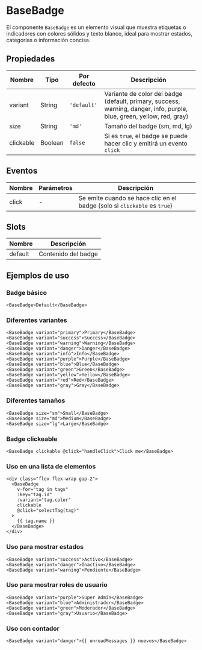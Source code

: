 # BaseBadge

El componente `BaseBadge` es un elemento visual que muestra etiquetas o indicadores con colores sólidos y texto blanco, ideal para mostrar estados, categorías o información concisa.

## Propiedades

| Nombre | Tipo | Por defecto | Descripción |
|--------|------|-------------|-------------|
| variant | String | `'default'` | Variante de color del badge (default, primary, success, warning, danger, info, purple, blue, green, yellow, red, gray) |
| size | String | `'md'` | Tamaño del badge (sm, md, lg) |
| clickable | Boolean | `false` | Si es `true`, el badge se puede hacer clic y emitirá un evento `click` |

## Eventos

| Nombre | Parámetros | Descripción |
|--------|------------|-------------|
| click | - | Se emite cuando se hace clic en el badge (solo si `clickable` es `true`) |

## Slots

| Nombre | Descripción |
|--------|-------------|
| default | Contenido del badge |

## Ejemplos de uso

### Badge básico

```vue
<BaseBadge>Default</BaseBadge>
```

### Diferentes variantes

```vue
<BaseBadge variant="primary">Primary</BaseBadge>
<BaseBadge variant="success">Success</BaseBadge>
<BaseBadge variant="warning">Warning</BaseBadge>
<BaseBadge variant="danger">Danger</BaseBadge>
<BaseBadge variant="info">Info</BaseBadge>
<BaseBadge variant="purple">Purple</BaseBadge>
<BaseBadge variant="blue">Blue</BaseBadge>
<BaseBadge variant="green">Green</BaseBadge>
<BaseBadge variant="yellow">Yellow</BaseBadge>
<BaseBadge variant="red">Red</BaseBadge>
<BaseBadge variant="gray">Gray</BaseBadge>
```

### Diferentes tamaños

```vue
<BaseBadge size="sm">Small</BaseBadge>
<BaseBadge size="md">Medium</BaseBadge>
<BaseBadge size="lg">Large</BaseBadge>
```

### Badge clickeable

```vue
<BaseBadge clickable @click="handleClick">Click me</BaseBadge>
```

### Uso en una lista de elementos

```vue
<div class="flex flex-wrap gap-2">
  <BaseBadge 
    v-for="tag in tags" 
    :key="tag.id"
    :variant="tag.color"
    clickable
    @click="selectTag(tag)"
  >
    {{ tag.name }}
  </BaseBadge>
</div>
```

### Uso para mostrar estados

```vue
<BaseBadge variant="success">Activo</BaseBadge>
<BaseBadge variant="danger">Inactivo</BaseBadge>
<BaseBadge variant="warning">Pendiente</BaseBadge>
```

### Uso para mostrar roles de usuario

```vue
<BaseBadge variant="purple">Super Admin</BaseBadge>
<BaseBadge variant="blue">Administrador</BaseBadge>
<BaseBadge variant="green">Moderador</BaseBadge>
<BaseBadge variant="gray">Usuario</BaseBadge>
```

### Uso con contador

```vue
<BaseBadge variant="danger">{{ unreadMessages }} nuevos</BaseBadge>
```
